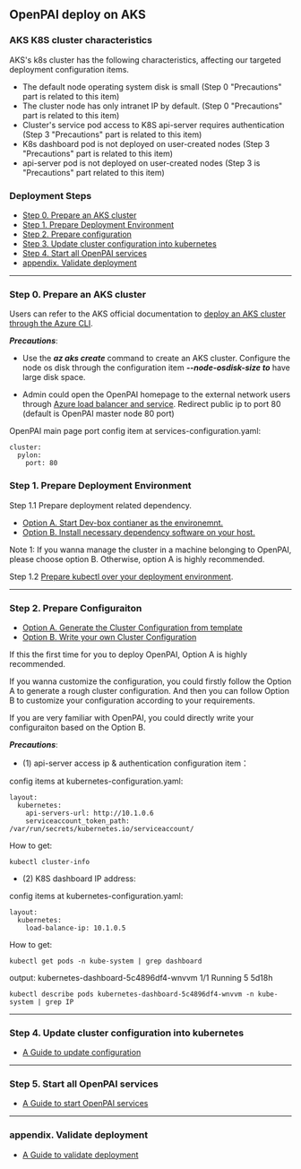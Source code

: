 <!--
  Copyright (c) Microsoft Corporation
  All rights reserved.

  MIT License

  Permission is hereby granted, free of charge, to any person obtaining a copy of this software and associated
  documentation files (the "Software"), to deal in the Software without restriction, including without limitation
  the rights to use, copy, modify, merge, publish, distribute, sublicense, and/or sell copies of the Software, and
  to permit persons to whom the Software is furnished to do so, subject to the following conditions:
  The above copyright notice and this permission notice shall be included in all copies or substantial portions of the Software.

  THE SOFTWARE IS PROVIDED *AS IS*, WITHOUT WARRANTY OF ANY KIND, EXPRESS OR IMPLIED, INCLUDING
  BUT NOT LIMITED TO THE WARRANTIES OF MERCHANTABILITY, FITNESS FOR A PARTICULAR PURPOSE AND
  NONINFRINGEMENT. IN NO EVENT SHALL THE AUTHORS OR COPYRIGHT HOLDERS BE LIABLE FOR ANY CLAIM,
  DAMAGES OR OTHER LIABILITY, WHETHER IN AN ACTION OF CONTRACT, TORT OR OTHERWISE, ARISING FROM,
  OUT OF OR IN CONNECTION WITH THE SOFTWARE OR THE USE OR OTHER DEALINGS IN THE SOFTWARE.
-->

## OpenPAI deploy on AKS


### AKS K8S cluster characteristics

AKS's k8s cluster has the following characteristics, affecting our targeted deployment configuration items.

- The default node operating system disk is small (Step 0 "Precautions" part is related to this item)
- The cluster node has only intranet IP by default. (Step 0 "Precautions" part is related to this item)
- Cluster's service pod access to K8S api-server requires authentication (Step 3 "Precautions" part is related to this item)
- K8s dashboard pod is not deployed on user-created nodes (Step 3 "Precautions" part is related to this item)
- api-server pod is not deployed on user-created nodes (Step 3 is "Precautions" part related to this item)

### Deployment Steps
- [Step 0. Prepare an AKS cluster](#c-step-0)
- [Step 1. Prepare Deployment Environment](#c-step-1)
- [Step 2. Prepare configuration](#c-step-2)
- [Step 3. Update cluster configuration into kubernetes](#c-step-4)
- [Step 4. Start all OpenPAI services](#c-step-5)
- [appendix. Validate deployment](#appendix)

***

### Step 0. Prepare an AKS cluster <a name="c-step-0"></a>

Users can refer to the AKS official documentation to [deploy an AKS cluster through the Azure CLI](https://docs.microsoft.com/en-us/azure/aks/kubernetes-walkthrough#create-aks-cluster).

***Precautions***:

- Use the ***az aks create*** command to create an AKS cluster. Configure the node os disk through the configuration item ***--node-osdisk-size to*** have large disk space. 

- Admin could open the OpenPAI homepage to the external network users through [Azure load balancer and service](https://docs.microsoft.com/en-us/azure/aks/static-ip). Redirect public ip to port 80 (default is OpenPAI master node 80 port)

OpenPAI main page port config item at services-configuration.yaml:

```
cluster:
  pylon:
    port: 80
```

### Step 1. Prepare Deployment Environment <a name="c-step-1"></a>

Step 1.1 Prepare deployment related dependency.

- [Option A. Start Dev-box contianer as the environemnt.](./how-to-setup-dev-box.md) 
- [Option B. Install necessary dependency software on your host.](./how-to-install-depdencey.md)

Note 1: If you wanna manage the cluster in a machine belonging to OpenPAI, please choose option B. Otherwise, option A is highly recommended.

Step 1.2 [Prepare kubectl over your deployment environment](https://docs.microsoft.com/en-us/azure/aks/kubernetes-walkthrough#connect-to-the-cluster).

***

### Step 2. Prepare Configuraiton <a name="c-step-2"></a>

- [Option A. Generate the Cluster Configuration from template](./how-to-generate-cluster-config.md)
- [Option B. Write your own Cluster Configuration](./customized-configuration.md)

If this the first time for you to deploy OpenPAI, Option A is highly recommended. 

If you wanna customize the configuration, you could firstly follow the Option A to generate a rough cluster configuration. And then you can follow Option B to customize your configuration according to your requirements.

If you are very familiar with OpenPAI, you could directly write your configuraiton based on the Option B.

***Precautions***:

- (1) api-server access ip & authentication configuration item：
  
config items at kubernetes-configuration.yaml:

```
layout:
  kubernetes:
    api-servers-url: http://10.1.0.6
    serviceaccount_token_path: /var/run/secrets/kubernetes.io/serviceaccount/
```

How to get:

```
kubectl cluster-info
```

- (2) K8S dashboard IP address:

config items at kubernetes-configuration.yaml:

```
layout:
  kubernetes:
    load-balance-ip: 10.1.0.5
```

How to get:
```
kubectl get pods -n kube-system | grep dashboard
```
output: kubernetes-dashboard-5c4896df4-wnvvm   1/1     Running   5          5d18h
```
kubectl describe pods kubernetes-dashboard-5c4896df4-wnvvm -n kube-system | grep IP
```
***

### Step 4. Update cluster configuration into kubernetes <a name="c-step-4"></a>

- [A Guide to update configuration](./push-cfg-and-set-id.md)

***

### Step 5. Start all OpenPAI services <a name="c-step-5"></a>

- [A Guide to start OpenPAI services](./how-to-start-pai-serv.md)


***

### appendix. Validate deployment <a name="appendix"></a>

- [A Guide to validate deployment](./validate-deployment.md)



